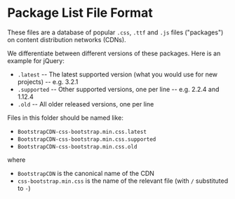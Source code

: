 # Package List File Format

These files are a database of popular `.css`, `.ttf` and `.js` files ("packages") on content distribution networks (CDNs).

We differentiate between different versions of these packages. Here is an example for jQuery:

* `.latest` -- The latest supported version (what you would use for new projects) -- e.g. 3.2.1
* `.supported` -- Other supported versions, one per line -- e.g. 2.2.4 and 1.12.4
* `.old` -- All older released versions, one per line

Files in this folder should be named like:

* `BootstrapCDN-css-bootstrap.min.css.latest`
* `BootstrapCDN-css-bootstrap.min.css.supported`
* `BootstrapCDN-css-bootstrap.min.css.old`

where

* `BootstrapCDN` is the canonical name of the CDN
* `css-bootstrap.min.css` is the name of the relevant file (with `/` substituted to `-`)
